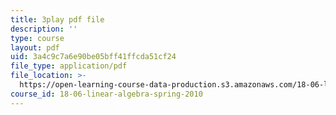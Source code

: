 ```yaml
---
title: 3play pdf file
description: ''
type: course
layout: pdf
uid: 3a4c9c7a6e90be05bff41ffcda51cf24
file_type: application/pdf
file_location: >-
  https://open-learning-course-data-production.s3.amazonaws.com/18-06-linear-algebra-spring-2010/3a4c9c7a6e90be05bff41ffcda51cf24_QuZL5IKpO_U.pdf
course_id: 18-06-linear-algebra-spring-2010
---
```

